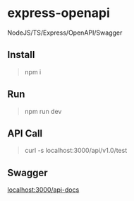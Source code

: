 # express-openapi
NodeJS/TS/Express/OpenAPI/Swagger

## Install

> npm i

## Run
> npm run dev

## API Call

> curl -s localhost:3000/api/v1.0/test

## Swagger

[localhost:3000/api-docs](http://localhost:3000/api-docs)
